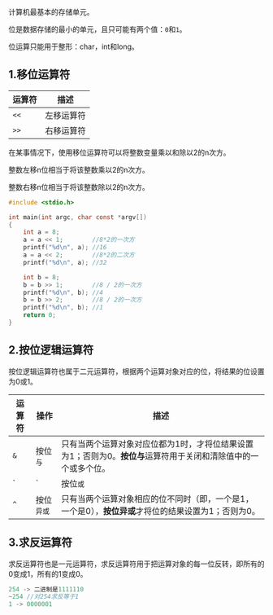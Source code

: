 计算机最基本的存储单元。

位是数据存储的最小的单元，且只可能有两个值：`0`和`1`。

位运算只能用于整形：char，int和long。

## 1.移位运算符

| 运算符 | 描述       |
| ------ | ---------- |
| `<<`   | 左移运算符 |
| `>>`   | 右移运算符 |

在某事情况下，使用移位运算符可以将整数变量乘以和除以2的n次方。

整数左移n位相当于将该整数乘以2的n次方。

整数右移n位相当于将该整数除以2的n次方。

```c
#include <stdio.h>

int main(int argc, char const *argv[])
{
    int a = 8;
    a = a << 1;        //8*2的一次方
    printf("%d\n", a); //16
    a = a << 2;        //8*2的二次方
    printf("%d\n", a); //32

    int b = 8;
    b = b >> 1;        //8 / 2的一次方
    printf("%d\n", b); //4
    b = b >> 2;        //8 / 2的一次方
    printf("%d\n", b); //1
    return 0;
}
```

## 2.按位逻辑运算符

按位逻辑运算符也属于二元运算符，根据两个运算对象对应的位，将结果的位设置为0或1。

| 运算符 | 操作       | 描述                                                         |
| ------ | ---------- | ------------------------------------------------------------ |
| `&`    | 按位`与`   | 只有当两个运算对象对应位都为1时，才将位结果设置为1；否则为0。**按位与**运算符用于关闭和清除值中的一个或多个位。 |
| `|`    | 按位`或`   | 只有当两个运算对象对应位都为0时，才将位结果设置为0；否则为1。**按位或**运算符用于打开和设置值中的一个或多个位。 |
| `^`    | 按位`异或` | 只有当两个运算对象相应的位不同时（即，一个是1，一个是0），**按位异或**才将位的结果设置为1；否则为0。 |

## 3.求反运算符

求反运算符也是一元运算符，求反运算符用于把运算对象的每一位反转，即所有的0变成1，所有的1变成0。

```c
254 -> 二进制是1111110
~254 //对254求反等于1
1 -> 0000001
```

